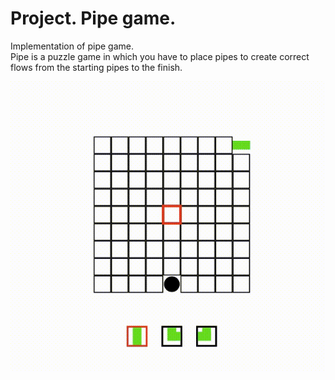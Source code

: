 # Project. Pipe game.

Implementation of pipe game. \
Pipe is a puzzle game in which you have to place pipes to create correct flows from the starting pipes to the finish.

![1](Project.gif)